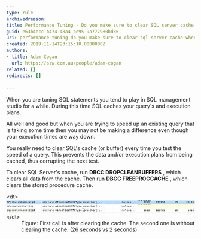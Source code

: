 ```yaml
---
type: rule
archivedreason: 
title: Performance Tuning - Do you make sure to clear SQL server cache when performing benchmark tests?
guid: e63b4ecc-b474-48a4-be95-9a777980bd36
uri: performance-tuning-do-you-make-sure-to-clear-sql-server-cache-when-performing-benchmark-tests
created: 2019-11-14T23:15:10.0000000Z
authors:
- title: Adam Cogan
  url: https://ssw.com.au/people/adam-cogan
related: []
redirects: []

---
```


When you are tuning SQL statements you tend to play in SQL management studio for a while. During this time SQL caches your query's and execution plans.

All well and good but when you are trying to speed up an existing query that is taking some time then you may not be making a difference even though your execution times are way down.

You really need to clear SQL's cache (or buffer) every time you test the speed of a query. This prevents the data and/or execution plans from being cached, thus corrupting the next test.

To clear SQL Server's cache, run  **DBCC DROPCLEANBUFFERS** , which clears all data from the cache. Then run  **DBCC FREEPROCCACHE** , which clears the stored procedure cache.

<!--endintro-->
<dl class="image">&lt;dt&gt;<img src="ClearSQLServerCache_BenchmarkTests.jpeg" alt="ClearSQLServerCache_BenchmarkTests.jpeg" style="width:750px;">&lt;/dt&gt;<dd>Figure: First call is after clearing the cache. The second one is without clearing the cache. (26 seconds vs 2 seconds)<br></dd></dl>
